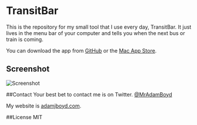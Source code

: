 # TransitBar
This is the repository for my small tool that I use every day, TransitBar. It just lives in the menu bar of your computer and tells you when the next bus or train is coming.

You can download the app from [GitHub](http://adamjboyd.com/TransitBar.zip) or the [Mac App Store](https://itunes.apple.com/us/app/transitbar-transit-times-in/id1185244899).

## Screenshot
![Screenshot](https://raw.githubusercontent.com/MrAdamBoyd/TransitBar/master/Images/Example.png)

##Contact
Your best bet to contact me is on Twitter. [@MrAdamBoyd](https://twitter.com/MrAdamBoyd)

My website is [adamjboyd.com](http://www.adamjboyd.com).

##License
MIT
